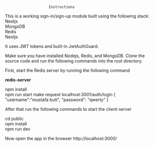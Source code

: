                         Instructions

This is a working sign-in/sign-up module built using the following stack:
 <br />
Nestjs <br />
MongoDB <br />
Redis <br />
Nextjs <br />

It uses JWT tokens and built-in JwtAuthGuard. 

Make sure you have installed Nodejs, Redis, and MongoDB.
Clone the source code and run the following commands into the root directory. 

First, start the Redis server by running the following command

**redis-server**

npm install <br />
npm run start
make request 
localhost:3001/auth/login
{
"username":"mustafa butt",
"password": "qwerty"
}

After that run the following commands to start the client-server 

cd public<br />
npm install <br />
npm run dev

Now open the app in the browser http://localhost:3000/




